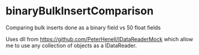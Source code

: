 # binaryBulkInsertComparison
Comparing bulk inserts done as a binary field vs 50 float fields

Uses dll from https://github.com/PeterHenell/IDataReaderMock which allow me to use any collection of objects as a IDataReader.
